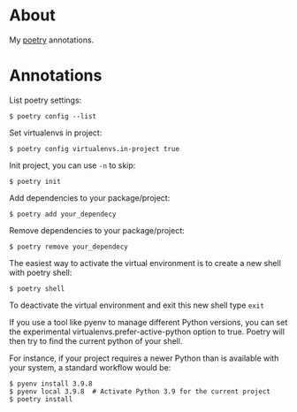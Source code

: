 
# About

My [poetry](https://python-poetry.org/) annotations.

# Annotations

List poetry settings:

```
$ poetry config --list
```

Set virtualenvs in project:

```
$ poetry config virtualenvs.in-project true
```

Init project, you can use `-n` to skip:
```
$ poetry init
```

Add dependencies to your package/project:
```
$ poetry add your_dependecy
```

Remove dependencies to your package/project:
```
$ poetry remove your_dependecy
```

The easiest way to activate the virtual environment is to create a new shell with poetry shell:

```
$ poetry shell
```

To deactivate the virtual environment and exit this new shell type `exit`

If you use a tool like pyenv to manage different Python versions, you can set the experimental virtualenvs.prefer-active-python option to true. Poetry will then try to find the current python of your shell.

For instance, if your project requires a newer Python than is available with your system, a standard workflow would be:

```
$ pyenv install 3.9.8
$ pyenv local 3.9.8  # Activate Python 3.9 for the current project
$ poetry install
```